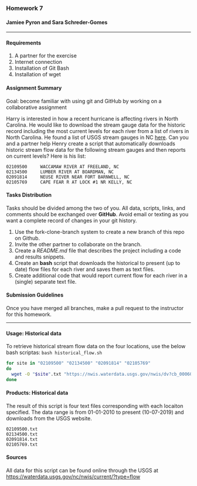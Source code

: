 ### Homework 7
#### Jamiee Pyron and Sara Schreder-Gomes
---------

#### Requirements
1. A partner for the exercise
2. Internet connection
3. Installation of Git Bash
4. Installation of wget

#### Assignment Summary
Goal: become familiar with using git and GitHub by working on a collaborative assignment


Harry is interested in how a recent hurricane is affecting rivers in North Carolina.  He would like to download the stream gauge data for the historic record including the most current levels for each river from a list of rivers in North Carolina. He found a list of USGS stream gauges in NC [here](https://waterdata.usgs.gov/nc/nwis/current/?type=flow). Can you and a partner help Henry create a script that automatically downloads historic stream flow data for the following stream gauges and then reports on current levels?  Here is his list:

```
02109500	 WACCAMAW RIVER AT FREELAND, NC
02134500	 LUMBER RIVER AT BOARDMAN, NC
02091814	 NEUSE RIVER NEAR FORT BARNWELL, NC 		 
02105769	 CAPE FEAR R AT LOCK #1 NR KELLY, NC
```

#### Tasks Distribution

Tasks should be divided among the two of you.  All data, scripts, links, and comments should be exchanged over __GitHub__. Avoid email or texting as you want a complete record of changes in your git history.

1)	Use the fork-clone-branch system to create a new branch of this repo on Github.
2)  Invite the other partner to collaborate on the branch.
2)	Create a _README.md_ file that describes the project including a code and results snippets.
3)	Create an __bash__ script that downloads the historical to present (up to date) flow files for each river and saves them as text files.
4)	Create additional code that would report current flow for each river in a (single) separate text file.

#### Submission Guidelines

Once you have merged all branches, make a pull request to the instructor for this homework.


---------

#### Usage: Historical data
To retrieve historical stream flow data on the four locations, use the below bash scriptas:
`bash historical_flow.sh`  

```bash
for site in "02109500" "02134500" "02091814" "02105769"
do
  wget -O "$site".txt "https://nwis.waterdata.usgs.gov/nwis/dv?cb_00060=on&format=rdb&site_no=${site}&referred_module=sw&period=&begin_date=2010-01-01&end_date=2019-10-07"
done
```

#### Products: Historical data
The result of this script is four text files corresponding with each locaiton specified. The data range is from 01-01-2010 to present (10-07-2019) and downloads from the USGS website. 
```
02109500.txt
02134500.txt
02091814.txt
02105769.txt
```

#### Sources
All data for this script can be found online through the USGS at https://waterdata.usgs.gov/nc/nwis/current/?type=flow 